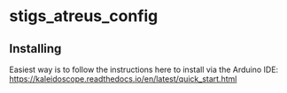 # stigs_atreus_config

## Installing

Easiest way is to follow the instructions here to install via the
Arduino IDE: https://kaleidoscope.readthedocs.io/en/latest/quick_start.html
